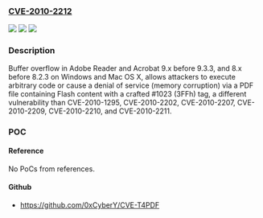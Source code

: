 ### [CVE-2010-2212](https://cve.mitre.org/cgi-bin/cvename.cgi?name=CVE-2010-2212)
![](https://img.shields.io/static/v1?label=Product&message=n%2Fa&color=blue)
![](https://img.shields.io/static/v1?label=Version&message=n%2Fa&color=blue)
![](https://img.shields.io/static/v1?label=Vulnerability&message=n%2Fa&color=brighgreen)

### Description

Buffer overflow in Adobe Reader and Acrobat 9.x before 9.3.3, and 8.x before 8.2.3 on Windows and Mac OS X, allows attackers to execute arbitrary code or cause a denial of service (memory corruption) via a PDF file containing Flash content with a crafted #1023 (3FFh) tag, a different vulnerability than CVE-2010-1295, CVE-2010-2202, CVE-2010-2207, CVE-2010-2209, CVE-2010-2210, and CVE-2010-2211.

### POC

#### Reference
No PoCs from references.

#### Github
- https://github.com/0xCyberY/CVE-T4PDF

